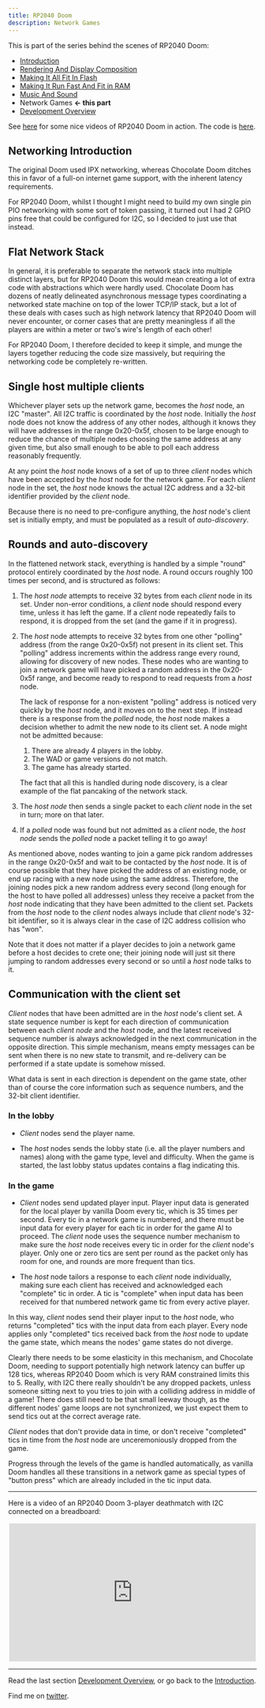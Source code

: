 ```yaml
---
title: RP2040 Doom
description: Network Games
---
```


This is part of the series behind the scenes of RP2040 Doom:

* [Introduction](index.md)
* [Rendering And Display Composition](rendering.md)
* [Making It All Fit In Flash](flash.md)
* [Making It Run Fast And Fit in RAM](speed_and_ram.md)
* [Music And Sound](sound.md)
* Network Games **<- this part**
* [Development Overview](dev_overview.md)

See [here](https://www.youtube.com/playlist?list=PL-_wCtHUfdDPi7i-4OIy5iQjQ3QSqq1Mh) for some nice videos of
RP2040 Doom in action. The code is [here](https://github.com/kilograham/rp2040-doom).

## Networking Introduction

The original Doom used IPX networking, whereas Chocolate Doom ditches this in favor of a full-on internet game 
support, with the inherent latency requirements.

For RP2040 Doom, whilst I thought I might need to build my own single pin PIO networking with some sort of token 
passing, it turned out I had 2 GPIO pins free that could be configured for I2C, so I decided to just use that 
instead.

## Flat Network Stack

In general, it is preferable to separate the network stack into multiple distinct layers, but for RP2040 Doom 
this would mean creating a lot of extra code with abstractions which were hardly used. 
Chocolate Doom has 
dozens of neatly delineated 
asynchronous message types coordinating a networked state machine on top of the lower TCP/IP stack, but a lot of 
these deals with cases such as high network latency that RP2040 Doom will never encounter, or corner cases that are 
pretty meaningless if all the players are within a meter or two's wire's length of each other!

For RP2040 
Doom, I therefore decided to keep it simple, and munge the layers together reducing the code size massively, but 
requiring the networking code be completely re-written. 

## Single host multiple clients

Whichever player sets up the network game, becomes the *host* node, an I2C "master". All I2C traffic is coordinated by 
the *host* node. Initially the *host* node does not know the address of any other nodes, although it knows they will 
have addresses in the 
range 0x20-0x5f, chosen to be large enough to reduce the chance of multiple nodes choosing the same address at any 
given time, but 
also small enough 
to be able to poll each address reasonably frequently.

At any point the *host* node knows of a set of up to three *client* nodes which have been accepted by the *host* node 
for the network game. For each *client* node in the set, the *host* node knows the actual I2C address and a 32-bit 
identifier provided by the *client* node.

Because there is no need to pre-configure anything, the *host* node's client set is initially empty, and must be 
populated as a result of *auto-discovery*.

## Rounds and auto-discovery

In the flattened network stack, everything is handled by a simple "round" protocol entirely coordinated by the 
*host* node. A round occurs roughly 100 times per second, and is structured as follows:

1. The *host node* attempts to receive 32 bytes from each *client* node in its set. Under non-error conditions, a 
   *client* node should respond every time, unless it has left the game. If a *client* node repeatedly fails to 
   respond, it is dropped from the set (and the game if it in progress).

2. The *host* node attempts to receive 32 bytes from one other "polling" address (from the range 0x20-0x5f) not 
   present in its client set. This "polling" address increments within the address range every round, allowing for 
   discovery of new nodes. These nodes who are wanting to join a network game will have picked a 
   random address in the 0x20-0x5f range, and become ready to respond to read requests from a *host* node.

   The lack of response for a non-existent "polling" address is noticed very quickly by 
   the *host* node, and it moves on to the next step. If instead there is a response from the *polled* node, the 
   *host* node makes a decision whether to admit the new node to its client set. A node might not be admitted 
   because:

   1. There are already 4 players in the lobby.
   2. The WAD or game versions do not match.
   3. The game has already started.
   
   The fact that all this is handled during node discovery, is a clear example of the flat pancaking of the network 
   stack.

3. The *host node* then sends a single packet to each *client* node in the set in turn; more on that later.

4. If a *polled* node was found but not admitted as a *client* node, the *host node* sends the *polled* node a packet 
   telling it to go away!

As mentioned above, nodes wanting to join a game pick random addresses in the range 0x20-0x5f and wait to be 
contacted by the *host* node. It is of course possible that they have picked the address of an existing node, or end 
up racing 
with a new node 
using the same address. Therefore, the joining nodes pick a new random address every second (long enough for the 
host to have polled all addresses) unless they receive a packet from the *host* node indicating that they have been 
admitted to the client set. Packets from the *host* node to the *client* nodes always include that *client* node's 
32-bit identifier, so it is always clear in the case of I2C address collision who has "won".

Note that it does not matter if a player decides to join a network game before a host decides to crete one; 
their joining node will just sit there jumping to random addresses every second or so until a *host* node talks to it.

## Communication with the client set

*Client* nodes that have been admitted are in the *host* node's client set. A state sequence number is kept for each 
direction of communication between each *client node* and the *host* node, and the latest received sequence number 
is always acknowledged in the next communication in the opposite direction. This simple mechanism, means empty 
messages can be sent when there is no new state to transmit, and re-delivery can be performed if a state update is 
somehow missed.

What data is sent in each direction is dependent on the game state, other than of course the core information such 
as sequence numbers, and the 32-bit client identifier.

### In the lobby

* *Client* nodes send the player name.

* The *host* nodes sends the lobby state (i.e. all the player numbers and names) along with the game type, level and 
  difficulty. When the game 
  is started, the last 
  lobby status updates contains a flag indicating this.

### In the game

* *Client* nodes send updated player input. Player input data is generated for the local player by vanilla Doom every 
  tic, which is 35 times per second. Every tic in a network game is numbered, and there must be input data for every 
  player for each tic in order for the game AI to proceed. The *client*  node uses the sequence number mechanism to 
  make sure the 
  *host* node
  receives 
  every tic in order
  for the *client* node's player. Only one or zero tics are sent per round as the packet only has room for one, and 
  rounds are more 
  frequent than tics.

* The *host* node tailors a response to each *client* node individually, making sure each client has received and 
  acknowledged each "complete" tic in order. A tic is "complete" when input data has 
  been received for that numbered network game tic from every active player.

In this way, *client* nodes send their player input to the *host* node, who returns "completed" tics with the input 
data from each player. Every node applies only "completed" tics received back from the *host* node to update the 
game state, which means the nodes' game states do not diverge.

Clearly there needs to be some elasticity in this mechanism, and Chocolate Doom, needing to support potentially 
high network latency can buffer up 128 tics, whereas RP2040 Doom which is very RAM constrained limits this 
to 5. 
Really, 
with I2C
there really shouldn't be any dropped packets, unless someone sitting next to you tries to join with a colliding 
address in middle of a game! 
There 
does still need to be that small leeway though, as the different nodes' game loops are not synchronized, we just 
expect them to send tics out at the correct average rate.

*Client* nodes that don't provide data in time, or don't receive "completed" tics in time from the *host* node are 
unceremoniously dropped from the game.

Progress through the levels of the game is handled automatically, as vanilla Doom handles all these transitions in a 
network game as special types of "button press" which are already included in the tic input data.

---

Here is a video of an RP2040 Doom 3-player deathmatch with I2C connected on a breadboard:

<div style="position: relative; padding-bottom: 56.19%; clip-path: inset(2px 2px)">
<iframe style="border: 1; top: 0; left: 0; width: 100%; height: 100%; position: absolute;"
 src="https://www.youtube.com/embed/ZsChClFI-oM" title="RP2040 Doom 3-player Deathmatch" 
frameborder="0" allow="accelerometer; autoplay; clipboard-write; encrypted-media; gyroscope; picture-in-picture" allowfullscreen></iframe>
</div>

---

Read the last section [Development Overview](dev_overview.md), or go back to the [Introduction](index.md).

Find me on [twitter](https://twitter.com/kilograham5).